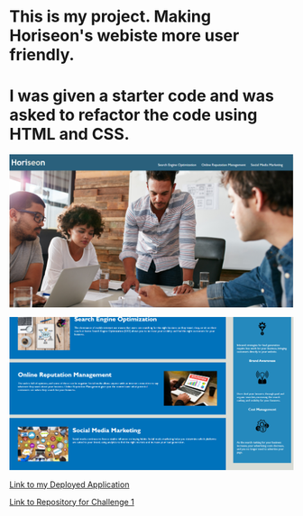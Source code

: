 # This is my project. Making Horiseon's webiste more user friendly.
# I was given a starter code and was asked to refactor the code using HTML and CSS.




![alt text][logo]

[logo]: ./assets/images/Horiseon1.PNG "Top of Application"

![alt text][Picture]

[Picture]: ./assets/images/Horiseon2.PNG "Bottom of Application"

[Link to my Deployed Application](https://yks2728.github.io/Making-Horiseo-Extremely-User-Friendly/)

[Link to Repository for Challenge 1](https://github.com/yks2728/Making-Horiseo-Extremely-User-Friendly)